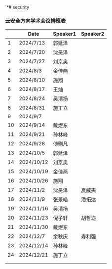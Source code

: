  `*# security

### 云安全方向学术会议排班表

|      | Date       | Speaker1 | Speaker2 |
| ---- | ---------- | -------- | -------- |
| 1    | 2024/7/13  | 郭延泽   |          |
| 2    | 2024/7/20  | 沈昊泽   |          |
| 3    | 2024/7/27  | 刘京奥   |          |
| 4    | 2024/8/3   | 金佳燕   |          |
| 5    | 2024/8/10  | 施翔     |          |
| 6    | 2024/8/17  | 王灿     |          |
| 7    | 2024/8/24  | 吴清扬   |          |
| 8    | 2024/8/31  | 施丁立   |          |
| 9    | 2024/9/7   |          |          |
| 10   | 2024/9/14  | 戴煜东   |          |
| 11   | 2024/9/21  | 孙林峰   |          |
| 12   | 2024/9/28  | 傅则凡   |          |
| 13   | 2024/10/5  | 郭延泽   |          |
| 14   | 2024/10/12 | 刘京奥   |          |
| 15   | 2024/10/19 | 金佳燕   |          |
| 16   | 2024/10/26 | 施翔     |          |
| 17   | 2024/11/2  | 沈昊泽   | 夏威夷   |
| 18   | 2024/11/9  | 张景皓   | 潘拓达   |
| 19   | 2024/11/16 | 吴清扬   |          |
| 20   | 2024/11/23 | 倪子轩   | 胡哲迩   |
| 21   | 2024/11/30 | 戴煜东   |          |
| 22   | 2024/12/7  | 余秋庆   | 寿利强   |
| 23   | 2024/12/14 | 孙林峰   |          |
| 24   | 2024/12/21 | 施丁立   |          |
|      |            |          |          |
|      |            |          |          |







